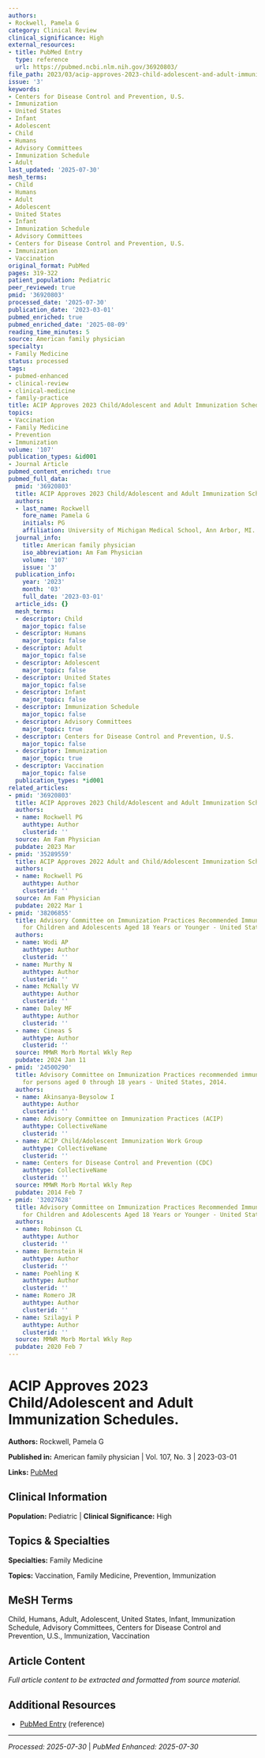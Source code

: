 ```yaml
---
authors:
- Rockwell, Pamela G
category: Clinical Review
clinical_significance: High
external_resources:
- title: PubMed Entry
  type: reference
  url: https://pubmed.ncbi.nlm.nih.gov/36920803/
file_path: 2023/03/acip-approves-2023-child-adolescent-and-adult-immunization-s.md
issue: '3'
keywords:
- Centers for Disease Control and Prevention, U.S.
- Immunization
- United States
- Infant
- Adolescent
- Child
- Humans
- Advisory Committees
- Immunization Schedule
- Adult
last_updated: '2025-07-30'
mesh_terms:
- Child
- Humans
- Adult
- Adolescent
- United States
- Infant
- Immunization Schedule
- Advisory Committees
- Centers for Disease Control and Prevention, U.S.
- Immunization
- Vaccination
original_format: PubMed
pages: 319-322
patient_population: Pediatric
peer_reviewed: true
pmid: '36920803'
processed_date: '2025-07-30'
publication_date: '2023-03-01'
pubmed_enriched: true
pubmed_enriched_date: '2025-08-09'
reading_time_minutes: 5
source: American family physician
specialty:
- Family Medicine
status: processed
tags:
- pubmed-enhanced
- clinical-review
- clinical-medicine
- family-practice
title: ACIP Approves 2023 Child/Adolescent and Adult Immunization Schedules.
topics:
- Vaccination
- Family Medicine
- Prevention
- Immunization
volume: '107'
publication_types: &id001
- Journal Article
pubmed_content_enriched: true
pubmed_full_data:
  pmid: '36920803'
  title: ACIP Approves 2023 Child/Adolescent and Adult Immunization Schedules.
  authors:
  - last_name: Rockwell
    fore_name: Pamela G
    initials: PG
    affiliation: University of Michigan Medical School, Ann Arbor, MI.
  journal_info:
    title: American family physician
    iso_abbreviation: Am Fam Physician
    volume: '107'
    issue: '3'
  publication_info:
    year: '2023'
    month: '03'
    full_date: '2023-03-01'
  article_ids: {}
  mesh_terms:
  - descriptor: Child
    major_topic: false
  - descriptor: Humans
    major_topic: false
  - descriptor: Adult
    major_topic: false
  - descriptor: Adolescent
    major_topic: false
  - descriptor: United States
    major_topic: false
  - descriptor: Infant
    major_topic: false
  - descriptor: Immunization Schedule
    major_topic: false
  - descriptor: Advisory Committees
    major_topic: true
  - descriptor: Centers for Disease Control and Prevention, U.S.
    major_topic: false
  - descriptor: Immunization
    major_topic: true
  - descriptor: Vaccination
    major_topic: false
  publication_types: *id001
related_articles:
- pmid: '36920803'
  title: ACIP Approves 2023 Child/Adolescent and Adult Immunization Schedules.
  authors:
  - name: Rockwell PG
    authtype: Author
    clusterid: ''
  source: Am Fam Physician
  pubdate: 2023 Mar
- pmid: '35289559'
  title: ACIP Approves 2022 Adult and Child/Adolescent Immunization Schedules.
  authors:
  - name: Rockwell PG
    authtype: Author
    clusterid: ''
  source: Am Fam Physician
  pubdate: 2022 Mar 1
- pmid: '38206855'
  title: Advisory Committee on Immunization Practices Recommended Immunization Schedule
    for Children and Adolescents Aged 18 Years or Younger - United States, 2024.
  authors:
  - name: Wodi AP
    authtype: Author
    clusterid: ''
  - name: Murthy N
    authtype: Author
    clusterid: ''
  - name: McNally VV
    authtype: Author
    clusterid: ''
  - name: Daley MF
    authtype: Author
    clusterid: ''
  - name: Cineas S
    authtype: Author
    clusterid: ''
  source: MMWR Morb Mortal Wkly Rep
  pubdate: 2024 Jan 11
- pmid: '24500290'
  title: Advisory Committee on Immunization Practices recommended immunization schedules
    for persons aged 0 through 18 years - United States, 2014.
  authors:
  - name: Akinsanya-Beysolow I
    authtype: Author
    clusterid: ''
  - name: Advisory Committee on Immunization Practices (ACIP)
    authtype: CollectiveName
    clusterid: ''
  - name: ACIP Child/Adolescent Immunization Work Group
    authtype: CollectiveName
    clusterid: ''
  - name: Centers for Disease Control and Prevention (CDC)
    authtype: CollectiveName
    clusterid: ''
  source: MMWR Morb Mortal Wkly Rep
  pubdate: 2014 Feb 7
- pmid: '32027628'
  title: Advisory Committee on Immunization Practices Recommended Immunization Schedule
    for Children and Adolescents Aged 18 Years or Younger - United States, 2020.
  authors:
  - name: Robinson CL
    authtype: Author
    clusterid: ''
  - name: Bernstein H
    authtype: Author
    clusterid: ''
  - name: Poehling K
    authtype: Author
    clusterid: ''
  - name: Romero JR
    authtype: Author
    clusterid: ''
  - name: Szilagyi P
    authtype: Author
    clusterid: ''
  source: MMWR Morb Mortal Wkly Rep
  pubdate: 2020 Feb 7
---
```


# ACIP Approves 2023 Child/Adolescent and Adult Immunization Schedules.

**Authors:** Rockwell, Pamela G

**Published in:** American family physician | Vol. 107, No. 3 | 2023-03-01

**Links:** [PubMed](https://pubmed.ncbi.nlm.nih.gov/36920803/)

## Clinical Information

**Population:** Pediatric | **Clinical Significance:** High

## Topics & Specialties

**Specialties:** Family Medicine

**Topics:** Vaccination, Family Medicine, Prevention, Immunization

## MeSH Terms

Child, Humans, Adult, Adolescent, United States, Infant, Immunization Schedule, Advisory Committees, Centers for Disease Control and Prevention, U.S., Immunization, Vaccination

## Article Content

*Full article content to be extracted and formatted from source material.*

## Additional Resources

- [PubMed Entry](https://pubmed.ncbi.nlm.nih.gov/36920803/) (reference)

---

*Processed: 2025-07-30* | *PubMed Enhanced: 2025-07-30*
